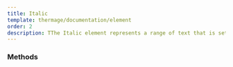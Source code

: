 ```yaml
---
title: Italic
template: thermage/documentation/element
order: 2
description: TThe Italic element represents a range of text that is set off from the normal text for some reason
---
```


### Methods